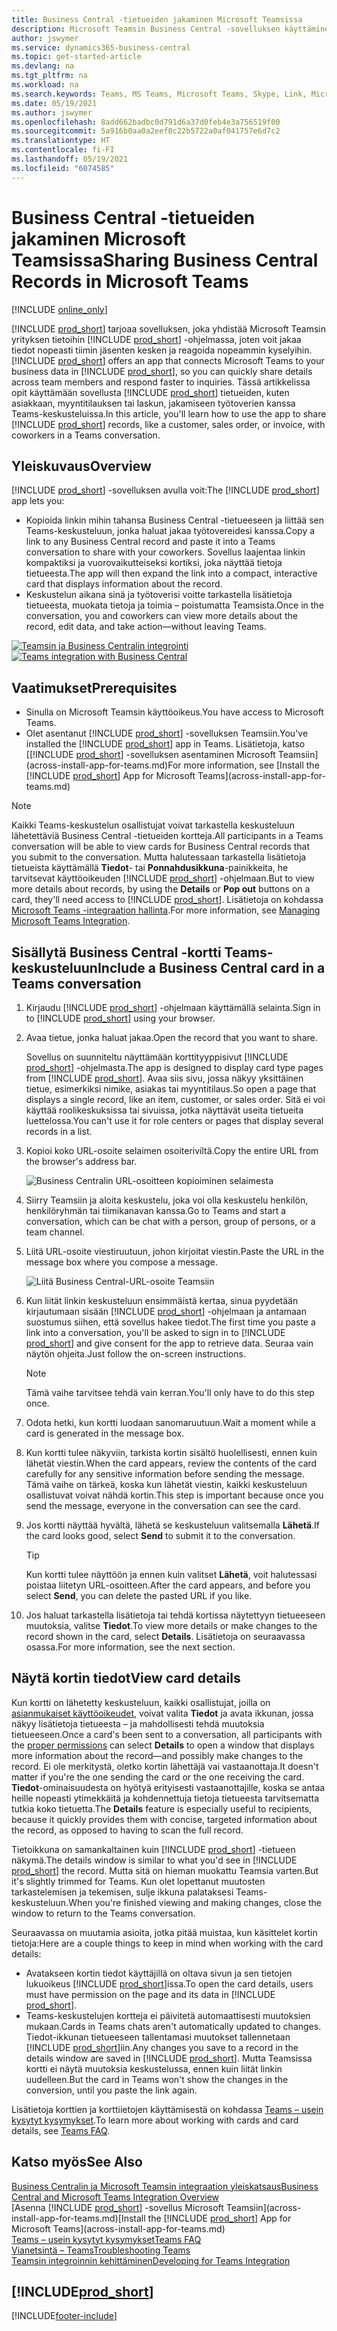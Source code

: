 ```yaml
---
title: Business Central -tietueiden jakaminen Microsoft Teamsissa
description: Microsoft Teamsin Business Central -sovelluksen käyttäminen.
author: jswymer
ms.service: dynamics365-business-central
ms.topic: get-started-article
ms.devlang: na
ms.tgt_pltfrm: na
ms.workload: na
ms.search.keywords: Teams, MS Teams, Microsoft Teams, Skype, Link, Microsoft 365, collaborate, collaboration, teamwork, share records
ms.date: 05/19/2021
ms.author: jswymer
ms.openlocfilehash: 8add662badbc0d791d6a37d0feb4e3a756519f00
ms.sourcegitcommit: 5a916b0aa0a2eef0c22b5722a0af041757e6d7c2
ms.translationtype: HT
ms.contentlocale: fi-FI
ms.lasthandoff: 05/19/2021
ms.locfileid: "6074585"
---
```

# <a name="sharing-business-central-records-in-microsoft-teams"></a><span data-ttu-id="f950b-103">Business Central -tietueiden jakaminen Microsoft Teamsissa</span><span class="sxs-lookup"><span data-stu-id="f950b-103">Sharing Business Central Records in Microsoft Teams</span></span>

[!INCLUDE [online_only](includes/online_only.md)]

<span data-ttu-id="f950b-104">[!INCLUDE [prod_short](includes/prod_short.md)] tarjoaa sovelluksen, joka yhdistää Microsoft Teamsin yrityksen tietoihin [!INCLUDE [prod_short](includes/prod_short.md)] -ohjelmassa, joten voit jakaa tiedot nopeasti tiimin jäsenten kesken ja reagoida nopeammin kyselyihin.</span><span class="sxs-lookup"><span data-stu-id="f950b-104">[!INCLUDE [prod_short](includes/prod_short.md)] offers an app that connects Microsoft Teams to your business data in [!INCLUDE [prod_short](includes/prod_short.md)], so you can quickly share details across team members and respond faster to inquiries.</span></span> <span data-ttu-id="f950b-105">Tässä artikkelissa opit käyttämään sovellusta [!INCLUDE [prod_short](includes/prod_short.md)] tietueiden, kuten asiakkaan, myyntitilauksen tai laskun, jakamiseen työtoverien kanssa Teams-keskusteluissa.</span><span class="sxs-lookup"><span data-stu-id="f950b-105">In this article, you'll learn how to use the app to share [!INCLUDE [prod_short](includes/prod_short.md)] records, like a customer, sales order, or invoice, with coworkers in a Teams conversation.</span></span>

## <a name="overview"></a><span data-ttu-id="f950b-106">Yleiskuvaus</span><span class="sxs-lookup"><span data-stu-id="f950b-106">Overview</span></span>

<span data-ttu-id="f950b-107">[!INCLUDE [prod_short](includes/prod_short.md)] -sovelluksen avulla voit:</span><span class="sxs-lookup"><span data-stu-id="f950b-107">The [!INCLUDE [prod_short](includes/prod_short.md)] app lets you:</span></span>

- <span data-ttu-id="f950b-108">Kopioida linkin mihin tahansa Business Central -tietueeseen ja liittää sen Teams-keskusteluun, jonka haluat jakaa työtovereidesi kanssa.</span><span class="sxs-lookup"><span data-stu-id="f950b-108">Copy a link to any Business Central record and paste it into a Teams conversation to share with your coworkers.</span></span> <span data-ttu-id="f950b-109">Sovellus laajentaa linkin kompaktiksi ja vuorovaikutteiseksi kortiksi, joka näyttää tietoja tietueesta.</span><span class="sxs-lookup"><span data-stu-id="f950b-109">The app will then expand the link into a compact, interactive card that displays information about the record.</span></span>
- <span data-ttu-id="f950b-110">Keskustelun aikana sinä ja työtoverisi voitte tarkastella lisätietoja tietueesta, muokata tietoja ja toimia – poistumatta Teamsista.</span><span class="sxs-lookup"><span data-stu-id="f950b-110">Once in the conversation, you and coworkers can view more details about the record, edit data, and take action&mdash;without leaving Teams.</span></span>

<span data-ttu-id="f950b-111">[![Teamsin ja Business Centralin integrointi](media/teams-intro-v3.png)](media/teams-intro-v3.png#lightbox)</span><span class="sxs-lookup"><span data-stu-id="f950b-111">[![Teams integration with Business Central](media/teams-intro-v3.png)](media/teams-intro-v3.png#lightbox)</span></span>

## <a name="prerequisites"></a><span data-ttu-id="f950b-112">Vaatimukset</span><span class="sxs-lookup"><span data-stu-id="f950b-112">Prerequisites</span></span>

- <span data-ttu-id="f950b-113">Sinulla on Microsoft Teamsin käyttöoikeus.</span><span class="sxs-lookup"><span data-stu-id="f950b-113">You have access to Microsoft Teams.</span></span>
- <span data-ttu-id="f950b-114">Olet asentanut [!INCLUDE [prod_short](includes/prod_short.md)] -sovelluksen Teamsiin.</span><span class="sxs-lookup"><span data-stu-id="f950b-114">You've installed the [!INCLUDE [prod_short](includes/prod_short.md)] app in Teams.</span></span> <span data-ttu-id="f950b-115">Lisätietoja, katso [[!INCLUDE [prod_short](includes/prod_short.md)] -sovelluksen asentaminen Microsoft Teamsiin](across-install-app-for-teams.md)</span><span class="sxs-lookup"><span data-stu-id="f950b-115">For more information, see [Install the [!INCLUDE [prod_short](includes/prod_short.md)] App for Microsoft Teams](across-install-app-for-teams.md)</span></span>

> [!NOTE]
> <span data-ttu-id="f950b-116">Kaikki Teams-keskustelun osallistujat voivat tarkastella keskusteluun lähetettäviä Business Central -tietueiden kortteja.</span><span class="sxs-lookup"><span data-stu-id="f950b-116">All participants in a Teams conversation will be able to view cards for Business Central records that you submit to the conversation.</span></span> <span data-ttu-id="f950b-117">Mutta halutessaan tarkastella lisätietoja tietueista käyttämällä **Tiedot**- tai **Ponnahdusikkuna**-painikkeita, he tarvitsevat käyttöoikeuden [!INCLUDE [prod_short](includes/prod_short.md)] -ohjelmaan.</span><span class="sxs-lookup"><span data-stu-id="f950b-117">But to view more details about records, by using the **Details** or **Pop out** buttons on a card, they'll need access to [!INCLUDE [prod_short](includes/prod_short.md)].</span></span> <span data-ttu-id="f950b-118">Lisätietoja on kohdassa [Microsoft Teams -integraation hallinta](admin-teams-integration.md#minimum-requirements-1).</span><span class="sxs-lookup"><span data-stu-id="f950b-118">For more information, see [Managing Microsoft Teams Integration](admin-teams-integration.md#minimum-requirements-1).</span></span>

## <a name="include-a-business-central-card-in-a-teams-conversation"></a><span data-ttu-id="f950b-119">Sisällytä Business Central -kortti Teams-keskusteluun</span><span class="sxs-lookup"><span data-stu-id="f950b-119">Include a Business Central card in a Teams conversation</span></span>

1. <span data-ttu-id="f950b-120">Kirjaudu [!INCLUDE [prod_short](includes/prod_short.md)] -ohjelmaan käyttämällä selainta.</span><span class="sxs-lookup"><span data-stu-id="f950b-120">Sign in to [!INCLUDE [prod_short](includes/prod_short.md)] using your browser.</span></span>
2. <span data-ttu-id="f950b-121">Avaa tietue, jonka haluat jakaa.</span><span class="sxs-lookup"><span data-stu-id="f950b-121">Open the record that you want to share.</span></span>

    <span data-ttu-id="f950b-122">Sovellus on suunniteltu näyttämään korttityyppisivut [!INCLUDE [prod_short](includes/prod_short.md)] -ohjelmasta.</span><span class="sxs-lookup"><span data-stu-id="f950b-122">The app is designed to display card type pages from [!INCLUDE [prod_short](includes/prod_short.md)].</span></span> <span data-ttu-id="f950b-123">Avaa siis sivu, jossa näkyy yksittäinen tietue, esimerkiksi nimike, asiakas tai myyntitilaus.</span><span class="sxs-lookup"><span data-stu-id="f950b-123">So open a page that displays a single record, like an item, customer, or sales order.</span></span> <span data-ttu-id="f950b-124">Sitä ei voi käyttää roolikeskuksissa tai sivuissa, jotka näyttävät useita tietueita luettelossa.</span><span class="sxs-lookup"><span data-stu-id="f950b-124">You can't use it for role centers or pages that display several records in a list.</span></span>

3. <span data-ttu-id="f950b-125">Kopioi koko URL-osoite selaimen osoiteriviltä.</span><span class="sxs-lookup"><span data-stu-id="f950b-125">Copy the entire URL from the browser's address bar.</span></span>

   ![Business Centralin URL-osoitteen kopioiminen selaimesta](media/teams-url-v2.png)
4. <span data-ttu-id="f950b-127">Siirry Teamsiin ja aloita keskustelu, joka voi olla keskustelu henkilön, henkilöryhmän tai tiimikanavan kanssa.</span><span class="sxs-lookup"><span data-stu-id="f950b-127">Go to Teams and start a conversation, which can be chat with a person, group of persons, or a team channel.</span></span>

    <!--Teams imposes a few limitations here eg. you cannot unfurl a link during a Voice/Video call :/ We should probably only mention this in a Troubleshooting section (and i hope it will also be fixed soon)-->
5. <span data-ttu-id="f950b-128">Liitä URL-osoite viestiruutuun, johon kirjoitat viestin.</span><span class="sxs-lookup"><span data-stu-id="f950b-128">Paste the URL in the message box where you compose a message.</span></span>

   ![Liitä Business Central-URL-osoite Teamsiin](media/teams-paste-url-v2.png)
6. <span data-ttu-id="f950b-130">Kun liität linkin keskusteluun ensimmäistä kertaa, sinua pyydetään kirjautumaan sisään [!INCLUDE [prod_short](includes/prod_short.md)] -ohjelmaan ja antamaan suostumus siihen, että sovellus hakee tiedot.</span><span class="sxs-lookup"><span data-stu-id="f950b-130">The first time you paste a link into a conversation, you'll be asked to sign in to [!INCLUDE [prod_short](includes/prod_short.md)] and give consent for the app to retrieve data.</span></span> <span data-ttu-id="f950b-131">Seuraa vain näytön ohjeita.</span><span class="sxs-lookup"><span data-stu-id="f950b-131">Just follow the on-screen instructions.</span></span>

    > [!NOTE]
    > <span data-ttu-id="f950b-132">Tämä vaihe tarvitsee tehdä vain kerran.</span><span class="sxs-lookup"><span data-stu-id="f950b-132">You'll only have to do this step once.</span></span>

7. <span data-ttu-id="f950b-133">Odota hetki, kun kortti luodaan sanomaruutuun.</span><span class="sxs-lookup"><span data-stu-id="f950b-133">Wait a moment while a card is generated in the message box.</span></span>

8. <span data-ttu-id="f950b-134">Kun kortti tulee näkyviin, tarkista kortin sisältö huolellisesti, ennen kuin lähetät viestin.</span><span class="sxs-lookup"><span data-stu-id="f950b-134">When the card appears, review the contents of the card carefully for any sensitive information before sending the message.</span></span> <span data-ttu-id="f950b-135">Tämä vaihe on tärkeä, koska kun lähetät viestin, kaikki keskusteluun osallistuvat voivat nähdä kortin.</span><span class="sxs-lookup"><span data-stu-id="f950b-135">This step is important because once you send the message, everyone in the conversation can see the card.</span></span>

9. <span data-ttu-id="f950b-136">Jos kortti näyttää hyvältä, lähetä se keskusteluun valitsemalla **Lähetä**.</span><span class="sxs-lookup"><span data-stu-id="f950b-136">If the card looks good, select **Send** to submit it to the conversation.</span></span>

    > [!TIP]
    > <span data-ttu-id="f950b-137">Kun kortti tulee näyttöön ja ennen kuin valitset **Lähetä**, voit halutessasi poistaa liitetyn URL-osoitteen.</span><span class="sxs-lookup"><span data-stu-id="f950b-137">After the card appears, and before you select **Send**, you can delete the pasted URL if you like.</span></span>

10. <span data-ttu-id="f950b-138">Jos haluat tarkastella lisätietoja tai tehdä kortissa näytettyyn tietueeseen muutoksia, valitse **Tiedot**.</span><span class="sxs-lookup"><span data-stu-id="f950b-138">To view more details or make changes to the record shown in the card, select **Details**.</span></span> <span data-ttu-id="f950b-139">Lisätietoja on seuraavassa osassa.</span><span class="sxs-lookup"><span data-stu-id="f950b-139">For more information, see the next section.</span></span>

## <a name="view-card-details"></a><span data-ttu-id="f950b-140">Näytä kortin tiedot</span><span class="sxs-lookup"><span data-stu-id="f950b-140">View card details</span></span>

<span data-ttu-id="f950b-141">Kun kortti on lähetetty keskusteluun, kaikki osallistujat, joilla on [asianmukaiset käyttöoikeudet](admin-teams-integration.md#permissions), voivat valita **Tiedot** ja avata ikkunan, jossa näkyy lisätietoja tietueesta – ja mahdollisesti tehdä muutoksia tietueeseen.</span><span class="sxs-lookup"><span data-stu-id="f950b-141">Once a card's been sent to a conversation, all participants with the [proper permissions](admin-teams-integration.md#permissions) can select **Details** to open a window that displays more information about the record&mdash;and possibly make changes to the record.</span></span> <span data-ttu-id="f950b-142">Ei ole merkitystä, oletko kortin lähettäjä vai vastaanottaja.</span><span class="sxs-lookup"><span data-stu-id="f950b-142">It doesn't matter if you're the one sending the card or the one receiving the card.</span></span> <span data-ttu-id="f950b-143">**Tiedot**-ominaisuudesta on hyötyä erityisesti vastaanottajille, koska se antaa heille nopeasti ytimekkäitä ja kohdennettuja tietoja tietueesta tarvitsematta tutkia koko tietuetta.</span><span class="sxs-lookup"><span data-stu-id="f950b-143">The **Details** feature is especially useful to recipients, because it quickly provides them with concise, targeted information about the record, as opposed to having to scan the full record.</span></span>

<span data-ttu-id="f950b-144">Tietoikkuna on samankaltainen kuin [!INCLUDE [prod_short](includes/prod_short.md)] -tietueen näkymä.</span><span class="sxs-lookup"><span data-stu-id="f950b-144">The details window is similar to what you'd see in [!INCLUDE [prod_short](includes/prod_short.md)] the record.</span></span> <span data-ttu-id="f950b-145">Mutta sitä on hieman muokattu Teamsia varten.</span><span class="sxs-lookup"><span data-stu-id="f950b-145">But it's slightly trimmed for Teams.</span></span> <span data-ttu-id="f950b-146">Kun olet lopettanut muutosten tarkastelemisen ja tekemisen, sulje ikkuna palataksesi Teams-keskusteluun.</span><span class="sxs-lookup"><span data-stu-id="f950b-146">When you're finished viewing and making changes, close the window to return to the Teams conversation.</span></span>

<span data-ttu-id="f950b-147">Seuraavassa on muutamia asioita, jotka pitää muistaa, kun käsittelet kortin tietoja:</span><span class="sxs-lookup"><span data-stu-id="f950b-147">Here are a couple things to keep in mind when working with the card details:</span></span>

- <span data-ttu-id="f950b-148">Avatakseen kortin tiedot käyttäjillä on oltava sivun ja sen tietojen lukuoikeus [!INCLUDE [prod_short](includes/prod_short.md)]issa.</span><span class="sxs-lookup"><span data-stu-id="f950b-148">To open the card details, users must have permission on the page and its data in [!INCLUDE [prod_short](includes/prod_short.md)].</span></span>
- <span data-ttu-id="f950b-149">Teams-keskustelujen kortteja ei päivitetä automaattisesti muutoksien mukaan.</span><span class="sxs-lookup"><span data-stu-id="f950b-149">Cards in Teams chats aren't automatically updated to changes.</span></span> <span data-ttu-id="f950b-150">Tiedot-ikkunan tietueeseen tallentamasi muutokset tallennetaan [!INCLUDE [prod_short](includes/prod_short.md)]iin.</span><span class="sxs-lookup"><span data-stu-id="f950b-150">Any changes you save to a record in the details window are saved in [!INCLUDE [prod_short](includes/prod_short.md)].</span></span> <span data-ttu-id="f950b-151">Mutta Teamsissa kortti ei näytä muutoksia keskustelussa, ennen kuin liität linkin uudelleen.</span><span class="sxs-lookup"><span data-stu-id="f950b-151">But the card in Teams won't show the changes in the conversion, until you paste the link again.</span></span>

<span data-ttu-id="f950b-152">Lisätietoja korttien ja korttiietojen käyttämisestä on kohdassa [Teams – usein kysytyt kysymykset](teams-faq.md).</span><span class="sxs-lookup"><span data-stu-id="f950b-152">To learn more about working with cards and card details, see [Teams FAQ](teams-faq.md).</span></span>

## <a name="see-also"></a><span data-ttu-id="f950b-153">Katso myös</span><span class="sxs-lookup"><span data-stu-id="f950b-153">See Also</span></span>

[<span data-ttu-id="f950b-154">Business Centralin ja Microsoft Teamsin integraation yleiskatsaus</span><span class="sxs-lookup"><span data-stu-id="f950b-154">Business Central and Microsoft Teams Integration Overview</span></span>](across-teams-overview.md)  
<span data-ttu-id="f950b-155">[Asenna [!INCLUDE [prod_short](includes/prod_short.md)] -sovellus Microsoft Teamsiin](across-install-app-for-teams.md)</span><span class="sxs-lookup"><span data-stu-id="f950b-155">[Install the [!INCLUDE [prod_short](includes/prod_short.md)] App for Microsoft Teams](across-install-app-for-teams.md)</span></span>  
[<span data-ttu-id="f950b-156">Teams – usein kysytyt kysymykset</span><span class="sxs-lookup"><span data-stu-id="f950b-156">Teams FAQ</span></span>](teams-faq.md)  
[<span data-ttu-id="f950b-157">Vianetsintä – Teams</span><span class="sxs-lookup"><span data-stu-id="f950b-157">Troubleshooting Teams</span></span>](admin-teams-troubleshooting.md)  
[<span data-ttu-id="f950b-158">Teamsin integroinnin kehittäminen</span><span class="sxs-lookup"><span data-stu-id="f950b-158">Developing for Teams Integration</span></span>](/dynamics365/business-central/dev-itpro/developer/devenv-develop-for-teams)  

## [!INCLUDE[prod_short](includes/free_trial_md.md)]  


[!INCLUDE[footer-include](includes/footer-banner.md)]